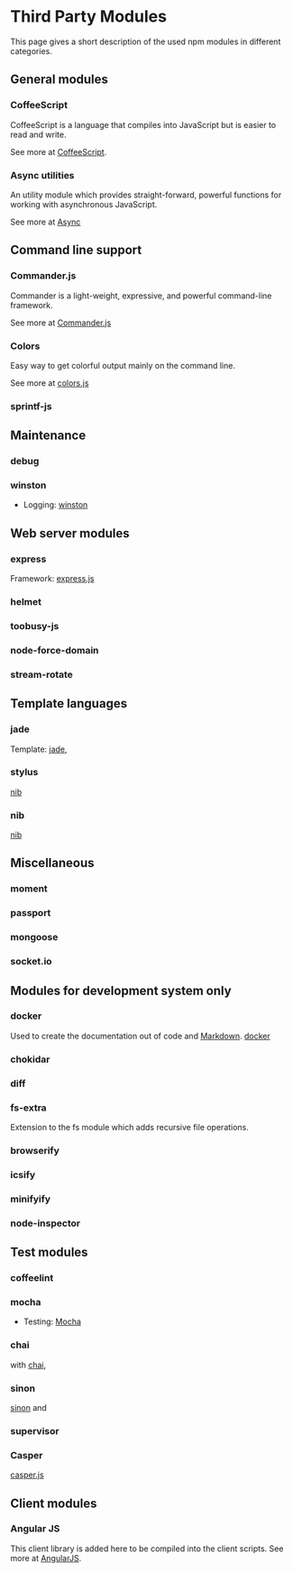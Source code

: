 Third Party Modules
=================================================

This page gives a short description of the used npm modules in different
categories.


General modules
-------------------------------------------------

### CoffeeScript

CoffeeScript is a language that compiles into JavaScript but is easier to
read and write.

See more at [CoffeeScript](http://coffeescript.org).


### Async utilities

An utility module which provides straight-forward, powerful functions for
working with asynchronous JavaScript.

See more at [Async](https://github.com/caolan/async)


Command line support
-------------------------------------------------

### Commander.js

Commander is a light-weight, expressive, and powerful command-line framework.

See more at [Commander.js](http://visionmedia.github.io/commander.js/)


### Colors

Easy way to get colorful output mainly on the command line.

See more at [colors.js](https://github.com/marak/colors.js/)


### sprintf-js



Maintenance
-------------------------------------------------

### debug

### winston

- Logging: [winston](https://github.com/flatiron/winston)


Web server modules
-------------------------------------------------

### express

Framework: [express.js](http://expressjs.com)

### helmet

### toobusy-js

### node-force-domain

### stream-rotate


Template languages
-------------------------------------------------

### jade

Template: [jade](http://jade-lang.com),

### stylus

[nib](http://visionmedia.github.io/nib/)

### nib

[nib](http://visionmedia.github.io/nib/)


Miscellaneous
-------------------------------------------------

### moment

### passport

### mongoose

### socket.io


Modules for development system only
-------------------------------------------------

### docker

Used to create the documentation out of code and
[Markdown](http://daringfireball.net/projects/markdown/syntax).
[docker](http://jbt.github.io/docker/src/docker.js.html)

### chokidar

### diff

### fs-extra

Extension to the fs module which adds recursive file operations.

### browserify

### icsify

### minifyify

### node-inspector


Test modules
-------------------------------------------------

### coffeelint

### mocha

- Testing: [Mocha](http://visionmedia.github.io/mocha/)

### chai

  with [chai](http://chaijs.com),

### sinon

  [sinon](http://sinonjs.org) and

### supervisor

### Casper

  [casper.js](http://casperjs.org)


Client modules
-------------------------------------------------

### Angular JS

This client library is added here to be compiled into the client scripts.
See more at [AngularJS](http://docs.angularjs.org).





